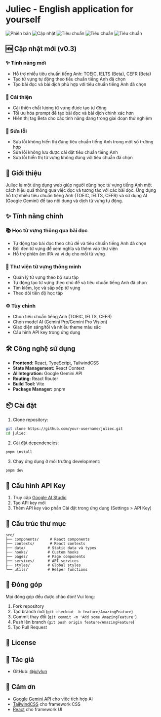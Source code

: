 # Juliec - English application for yourself

![Phiên bản](https://img.shields.io/badge/Phiên_bản-0.4-blue)
![Cập nhật](https://img.shields.io/badge/Cập_nhật-15.03.2023-green)
![Tiêu chuẩn](https://img.shields.io/badge/TOEIC-Ổn_định-blue)
![Tiêu chuẩn](https://img.shields.io/badge/IELTS-Beta-yellow)
![Tiêu chuẩn](https://img.shields.io/badge/CEFR-Beta-yellow)

## 🆕 Cập nhật mới (v0.3)

### ✨ Tính năng mới
- Hỗ trợ nhiều tiêu chuẩn tiếng Anh: TOEIC, IELTS (Beta), CEFR (Beta)
- Tạo từ vựng tự động theo tiêu chuẩn tiếng Anh đã chọn
- Tạo bài đọc và bài dịch phù hợp với tiêu chuẩn tiếng Anh đã chọn

### 🔧 Cải thiện
- Cải thiện chất lượng từ vựng được tạo tự động
- Tối ưu hóa prompt để tạo bài đọc và bài dịch chính xác hơn
- Hiển thị tag Beta cho các tính năng đang trong giai đoạn thử nghiệm

### 🐛 Sửa lỗi
- Sửa lỗi không hiển thị đúng tiêu chuẩn tiếng Anh trong một số trường hợp
- Sửa lỗi không lưu được cài đặt tiêu chuẩn tiếng Anh
- Sửa lỗi hiển thị từ vựng không đúng với tiêu chuẩn đã chọn

## 📝 Giới thiệu
Juliec là một ứng dụng web giúp người dùng học từ vựng tiếng Anh một cách hiệu quả thông qua việc đọc và tương tác với các bài đọc. Ứng dụng hỗ trợ nhiều tiêu chuẩn tiếng Anh (TOEIC, IELTS, CEFR) và sử dụng AI (Google Gemini) để tạo nội dung và dịch từ vựng tự động.

## ✨ Tính năng chính

### 📚 Học từ vựng thông qua bài đọc
- Tự động tạo bài đọc theo chủ đề và tiêu chuẩn tiếng Anh đã chọn
- Bôi đen từ vựng để xem nghĩa và thêm vào thư viện
- Hỗ trợ phiên âm IPA và ví dụ cho mỗi từ vựng

### 📖 Thư viện từ vựng thông minh
- Quản lý từ vựng theo bộ sưu tập
- Tự động tạo từ vựng theo chủ đề và tiêu chuẩn tiếng Anh đã chọn
- Tìm kiếm, lọc và sắp xếp từ vựng
- Theo dõi tiến độ học tập

### ⚙️ Tùy chỉnh
- Chọn tiêu chuẩn tiếng Anh (TOEIC, IELTS, CEFR)
- Chọn model AI (Gemini Pro/Gemini Pro Vision)
- Giao diện sáng/tối và nhiều theme màu sắc
- Cấu hình API key trong ứng dụng

## 🛠️ Công nghệ sử dụng
- **Frontend:** React, TypeScript, TailwindCSS
- **State Management:** React Context
- **AI Integration:** Google Gemini API
- **Routing:** React Router
- **Build Tool:** Vite
- **Package Manager:** pnpm

## 📦 Cài đặt

1. Clone repository:
```bash
git clone https://github.com/your-username/juliec.git
cd juliec
```

2. Cài đặt dependencies:
```bash
pnpm install
```

3. Chạy ứng dụng ở môi trường development:
```bash
pnpm dev
```

## 🔑 Cấu hình API Key

1. Truy cập [Google AI Studio](https://makersuite.google.com/app/apikey)
2. Tạo API key mới
3. Thêm API key vào phần Cài đặt trong ứng dụng (Settings > API Key)

## 📄 Cấu trúc thư mục

```
src/
├── components/     # React components
├── contexts/       # React contexts
├── data/          # Static data và types
├── hooks/         # Custom hooks
├── pages/         # Page components
├── services/      # API services
├── styles/        # Global styles
└── utils/         # Helper functions
```

## 🤝 Đóng góp
Mọi đóng góp đều được chào đón! Vui lòng:
1. Fork repository
2. Tạo branch mới (`git checkout -b feature/AmazingFeature`)
3. Commit thay đổi (`git commit -m 'Add some AmazingFeature'`)
4. Push lên branch (`git push origin feature/AmazingFeature`)
5. Tạo Pull Request

## 📝 License


## 👤 Tác giả
- GitHub: [@julylun](https://github.com/julylun)

## 🙏 Cảm ơn
- [Google Gemini API](https://ai.google.dev/) cho việc tích hợp AI
- [TailwindCSS](https://tailwindcss.com/) cho framework CSS
- [React](https://reactjs.org/) cho framework UI
